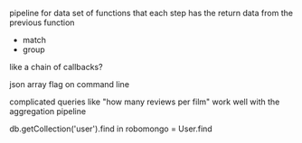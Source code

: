 pipeline for data
set of functions that
each step has the return data from the previous function

- match
- group

like a chain of callbacks?

json array flag on command line

complicated queries like "how many reviews per film" work well with the aggregation pipeline


db.getCollection('user').find in robomongo = User.find